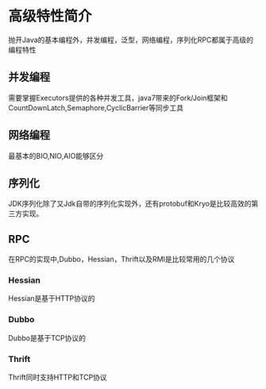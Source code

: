 # 高级特性简介
抛开Java的基本编程外，并发编程，泛型，网络编程，序列化RPC都属于高级的编程特性

## 并发编程
需要掌握Executors提供的各种并发工具，java7带来的Fork/Join框架和CountDownLatch,Semaphore,CyclicBarrier等同步工具


## 网络编程
最基本的BIO,NIO,AIO能够区分


## 序列化
JDK序列化除了又Jdk自带的序列化实现外，还有protobuf和Kryo是比较高效的第三方实现。

## RPC
在RPC的实现中,Dubbo，Hessian，Thrift以及RMI是比较常用的几个协议

### Hessian
Hessian是基于HTTP协议的

### Dubbo
Dubbo是基于TCP协议的

### Thrift
Thrift同时支持HTTP和TCP协议

